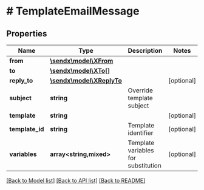 # # TemplateEmailMessage

## Properties

Name | Type | Description | Notes
------------ | ------------- | ------------- | -------------
**from** | [**\sendx\model\XFrom**](XFrom.md) |  |
**to** | [**\sendx\model\XTo[]**](XTo.md) |  |
**reply_to** | [**\sendx\model\XReplyTo**](XReplyTo.md) |  | [optional]
**subject** | **string** | Override template subject |
**template** | **string** |  | [optional]
**template_id** | **string** | Template identifier | [optional]
**variables** | **array<string,mixed>** | Template variables for substitution | [optional]

[[Back to Model list]](../../README.md#models) [[Back to API list]](../../README.md#endpoints) [[Back to README]](../../README.md)
